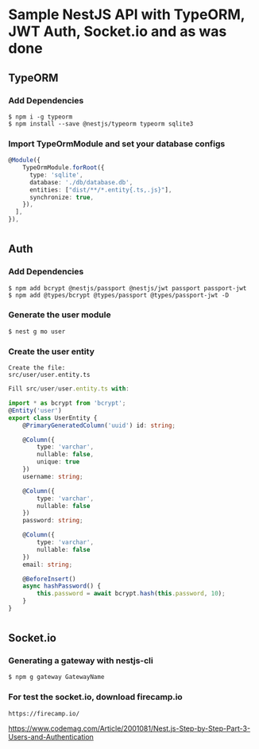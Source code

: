 # Sample NestJS API with TypeORM, JWT Auth, Socket.io and as was done

## TypeORM
### Add Dependencies
```nodejs
$ npm i -g typeorm
$ npm install --save @nestjs/typeorm typeorm sqlite3
```
### Import TypeOrmModule and set your database configs
```typescript
@Module({
    TypeOrmModule.forRoot({
      type: 'sqlite',
      database: './db/database.db',
      entities: ["dist/**/*.entity{.ts,.js}"],
      synchronize: true,
    }),
  ],
}),
```
#
## Auth
### Add Dependencies
```nodejs
$ npm add bcrypt @nestjs/passport @nestjs/jwt passport passport-jwt
$ npm add @types/bcrypt @types/passport @types/passport-jwt -D
```
### Generate the user module
```nodejs
$ nest g mo user
```
### Create the user entity
```nodejs
Create the file:
src/user/user.entity.ts
```
```typescript
Fill src/user/user.entity.ts with: 

import * as bcrypt from 'bcrypt';
@Entity('user')
export class UserEntity {  
    @PrimaryGeneratedColumn('uuid') id: string;  

    @Column({ 
        type: 'varchar', 
        nullable: false, 
        unique: true 
    }) 
    username: string;

    @Column({ 
        type: 'varchar', 
        nullable: false 
    }) 
    password: string; 

    @Column({ 
        type: 'varchar', 
        nullable: false 
    }) 
    email: string;

    @BeforeInsert()  
    async hashPassword() {
        this.password = await bcrypt.hash(this.password, 10);
    }
}
```
#
## Socket.io
### Generating a gateway with nestjs-cli
```nodejs
$ npm g gateway GatewayName
```
### For test the socket.io, download firecamp.io
```nodejs
https://firecamp.io/
```

https://www.codemag.com/Article/2001081/Nest.js-Step-by-Step-Part-3-Users-and-Authentication